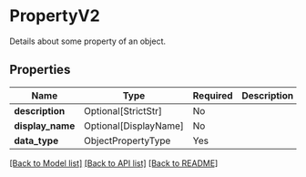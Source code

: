 # PropertyV2

Details about some property of an object.

## Properties
| Name | Type | Required | Description |
| ------------ | ------------- | ------------- | ------------- |
**description** | Optional[StrictStr] | No |  |
**display_name** | Optional[DisplayName] | No |  |
**data_type** | ObjectPropertyType | Yes |  |


[[Back to Model list]](../../../README.md#models-v1-link) [[Back to API list]](../../../README.md#apis-v1-link) [[Back to README]](../../../README.md)
